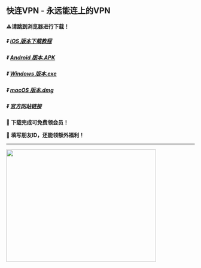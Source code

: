**快连VPN - 永远能连上的VPN**
---
**:warning:请跳到浏览器进行下载！**
##### :arrow_double_down: [iOS 版本下载教程](https://appshare.onelink.me/7uiT/1c9f9287)
##### :arrow_double_down: [Android 版本.APK](https://appshare.onelink.me/7uiT/fa80bb40)
##### :arrow_double_down: [Windows 版本.exe](https://appshare.onelink.me/7uiT/cd934bda)
##### :arrow_double_down: [macOS 版本.dmg](https://appshare.onelink.me/7uiT/1ed3d477)
##### :arrow_double_down: [官方网站链接](https://appshare.onelink.me/7uiT/a60e7e13)

**:gift: 下载完成可免费领会员！**

**:gift: 填写朋友ID，还能领额外福利！**

---
<img src="https://github.com/LetsGo666/LetsGo/blob/main/image.png" width="400" height="300" align="middle" />
